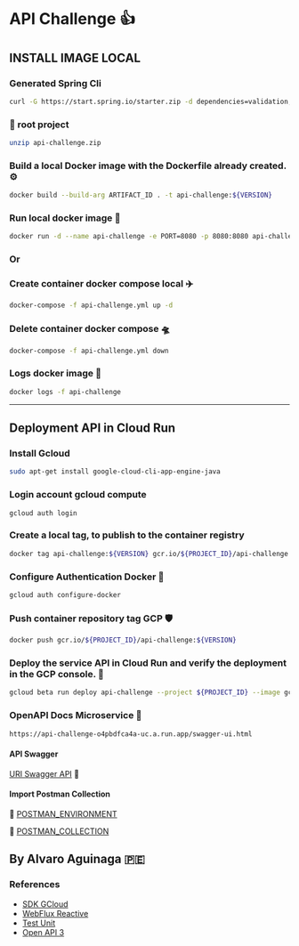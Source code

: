 # API Challenge :+1:

## INSTALL IMAGE LOCAL

### Generated Spring Cli

```bash
curl -G https://start.spring.io/starter.zip -d dependencies=validation,devtools,lombok,actuator,prometheus,webflux -d version=1.0.0 -d bootVersion=2.7.5.RELEASE -d javaVersion=17 -d language=java -d packaging=jar -d type=gradle-project -d groupId=com.pe.walavo -d packageName=com.pe.walavo -d artifactId=api-challenge -d name=api-challenge -d applicationName=API-CHALLENGE -o api-challenge.zip
```
### :file_folder: root project

```bash
unzip api-challenge.zip
```

### Build a local Docker image with the Dockerfile already created. :gear:

```bash
docker build --build-arg ARTIFACT_ID . -t api-challenge:${VERSION}
```

### Run local docker image :vertical_traffic_light:

```bash
docker run -d --name api-challenge -e PORT=8080 -p 8080:8080 api-challenge:${VERSION}
```

### Or

### Create container docker compose local  :airplane:

```bash
docker-compose -f api-challenge.yml up -d
```

### Delete container docker compose :flying_saucer:

```bash
docker-compose -f api-challenge.yml down
```

### Logs docker image :page_with_curl:

```bash
docker logs -f api-challenge
```

---------

## Deployment API in Cloud Run

### Install Gcloud

````bash
sudo apt-get install google-cloud-cli-app-engine-java
````

### Login account gcloud compute
````shell
gcloud auth login
````

### Create a local tag, to publish to the container registry

```bash
docker tag api-challenge:${VERSION} gcr.io/${PROJECT_ID}/api-challenge:${VERSION}
```

### Configure Authentication Docker :dart:

```bash
gcloud auth configure-docker
```

### Push container repository tag GCP :shield:

```bash
docker push gcr.io/${PROJECT_ID}/api-challenge:${VERSION}
```

### Deploy the service API in Cloud Run and verify the deployment in the GCP console. :rocket:

```bash
gcloud beta run deploy api-challenge --project ${PROJECT_ID} --image gcr.io/${PROJECT_ID}/api-challenge:${VERSION} --set-env-vars APP_PORT=8080 --platform managed --allow-unauthenticated --cpu=2 --memory=512Mi --region=us-central1
```

### OpenAPI Docs Microservice :memo:

```bash
https://api-challenge-o4pbdfca4a-uc.a.run.app/swagger-ui.html
```

#### API Swagger

[URI Swagger API](https://api-challenge-o4pbdfca4a-uc.a.run.app/swagger-ui.html) :mag_right:

#### Import Postman Collection

:file_folder:  [POSTMAN_ENVIRONMENT](.CLOUD.postman_environment.json)

:file_folder:  [POSTMAN_COLLECTION](./API-CHALLENGE.postman_collection.json)

## By Alvaro Aguinaga :peru:

### References

  * [SDK GCloud](https://cloud.google.com/sdk/docs/install-sdk?hl=es-419)
  * [WebFlux Reactive](https://howtodoinjava.com/spring-webflux/spring-webflux-tutorial/)
  * [Test Unit](https://medium.com/@BPandey/writing-unit-test-in-reactive-spring-boot-application-32b8878e2f57)
  * [Open API 3](https://springdoc.org/)

